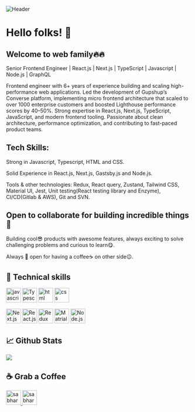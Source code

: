 ![Header](https://cdn.acodez.in/wp-content/uploads/2018/05/Banner-image-4.png)


# Hello folks! 👋

## Welcome to web family🔥🔥

Senior Frontend Engineer | React.js | Next.js | TypeScript | Javascript | Node.js | GraphQL

Frontend engineer with 6+ years of experience building and scaling high-performance web applications. Led the development of Gupshup’s Converse platform, implementing micro frontend architecture that scaled to over 1000 enterprise customers and boosted Lighthouse performance scores by 40–50%. Strong expertise in React.js, Next.js, TypeScript, JavaScript, and modern frontend tooling. Passionate about clean architecture, performance optimization, and contributing to fast-paced product teams.

## Tech Skills:
Strong in Javascript, Typescript, HTML and CSS. 

Solid Experience in React.js, Next.js, Gastsby.js and Node.js.

Tools & other technologies: Redux, React query, Zustand, Tailwind CSS, Material UI, Jest, Unit testing(React testing library and Enzyme), CI/CD(Gitlab & AWS), Git and SVN.

## Open to collaborate for building incredible things🙌

Building cool😎 products with awesome features, always exciting to solve challenging problems and curious to learn😋.

Always 💯 open for having a coffee☕ on other side😉.


## 🔧 Technical skills
<p align="left">
<img src="https://www.ocpsoft.org/wp-content/uploads/2013/01/javascript_logo_unofficial.png" alt="javascript" height="40" width="40">
 <img src="https://iconape.com/wp-content/png_logo_vector/typescript.png" alt="Typescript" height="40" width="40">
<img src="https://i.stack.imgur.com/PgcSR.png" alt="html" height="40" width="40" >
<img src="https://cdn.freebiesupply.com/logos/thumbs/2x/css3-logo.png" alt="css" height="40" width="40"></p>
<p align="left">

<img src="https://cdn.thenewstack.io/media/2021/06/7c546588-nextjs.png" alt="Next.js" height="40" width="40" />

 <img src="https://encrypted-tbn0.gstatic.com/images?q=tbn:ANd9GcQVYT8Q1wgJmS5C7oTy5_V3s6GgEjrfe3hN1g&usqp=CAU" alt="React.js" height="40" width="40">
 
<img src="https://raw.githubusercontent.com/reduxjs/redux/master/logo/logo.png" alt="Redux" height="40" width="40">

 <img src="https://img.stackshare.io/service/1904/default_44d81cb9fadbc3688b7e91a6d5217d0ea5358b57.png" alt="Matrial UI" height="40" width="40">
 
  <img src="https://upload.wikimedia.org/wikipedia/commons/thumb/d/d9/Node.js_logo.svg/1280px-Node.js_logo.svg.png" alt="Node.js" height="40" width="40">
</p>

## &#x1f4c8; Github Stats
<a href="https://github.com/sabhareesh1009/sabhareesh1009">
<img align="center" src="https://github-readme-stats.vercel.app/api/top-langs/?username=sabhareesh1009&title_color=fffffff&text_color=c9cacc&icon_color=2bbc8a&bg_color=1d1f21&langs_count=3" />
</a>



## ☕ Grab a Coffee

<p align="left">
 <a href="https://www.linkedin.com/in/sabhareesh-kandikonda-4ab701194/" target="blank">
  <img src="https://cdn-icons-png.flaticon.com/512/174/174857.png" alt="sabhareeshKandikonda" height="40" width="40" />
 </a>
 <a href="https://twitter.com/SabhareeshC" target="blank">
  <img src="https://logos-world.net/wp-content/uploads/2020/04/Twitter-Logo.png" alt="sabhareeshC" height="40" width="40" />
 </a>
 </a></p>


  
  
 















